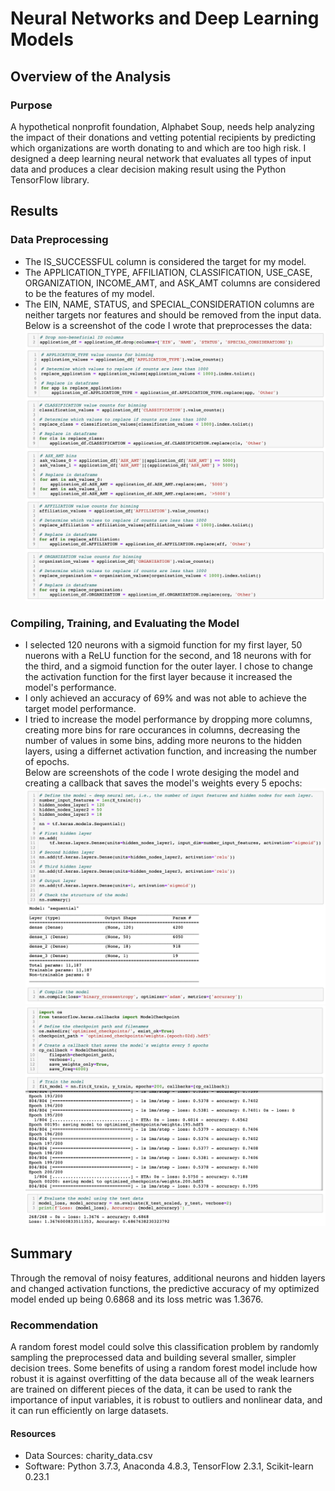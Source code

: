 # Neural Networks and Deep Learning Models

## Overview of the Analysis
### Purpose
A hypothetical nonprofit foundation, Alphabet Soup, needs help analyzing the impact of their donations and vetting potential recipients by predicting which organizations are worth donating to and which are too high risk. I designed a deep learning neural network that evaluates all types of input data and produces a clear decision making result using the Python TensorFlow library.

## Results
### Data Preprocessing
- The IS_SUCCESSFUL column is considered the target for my model.
- The APPLICATION_TYPE,	AFFILIATION,	CLASSIFICATION,	USE_CASE,	ORGANIZATION,	INCOME_AMT,	and ASK_AMT	columns are considered to be the features of my model.
- The EIN, NAME, STATUS, and SPECIAL_CONSIDERATION columns are neither targets nor features and should be removed from the input data. <br>
Below is a screenshot of the code I wrote that preprocesses the data: <br>
<kbd> <img src='https://github.com/npantfoerder/neural-network-charity-analysis/blob/master/Images/preprocessing.png' width=700> </kbd> 
### Compiling, Training, and Evaluating the Model
- I selected 120 neurons with a sigmoid function for my first layer, 50 nuerons with a ReLU function for the second, and 18 neurons with for the third, and a sigmoid function for the outer layer. I chose to change the activation function for the first layer because it increased the model's performance. 
- I only achieved an accuracy of 69% and was not able to achieve the target model performance.
- I tried to increase the model performance by dropping more columns, creating more bins for rare occurances in columns, decreasing the number of values in some bins, adding more neurons to the hidden layers, using a differnet activation function, and increasing the number of epochs. <br>
Below are screenshots of the code I wrote desiging the model and creating a callback that saves the model's weights every 5 epochs: <br>
<kbd> <img src='https://github.com/npantfoerder/neural-network-charity-analysis/blob/master/Images/design.png' width=700> </kbd> <br>
<kbd> <img src='https://github.com/npantfoerder/neural-network-charity-analysis/blob/master/Images/callback.png' width=700> </kbd>

## Summary
Through the removal of noisy features, additional neurons and hidden layers and changed activation functions, the predictive accuracy of my optimized model ended up being 0.6868 and its loss metric was 1.3676.
### Recommendation
A random forest model could solve this classification problem by randomly sampling the preprocessed data and building several smaller, simpler decision trees. Some benefits of using a random forest model include how robust it is against overfitting of the data because all of the weak learners are trained on different pieces of the data, it can be used to rank the importance of input variables, it is robust to outliers and nonlinear data, and it can run efficiently on large datasets.

#### Resources
- Data Sources: charity_data.csv
- Software: Python 3.7.3, Anaconda 4.8.3, TensorFlow 2.3.1, Scikit-learn 0.23.1
